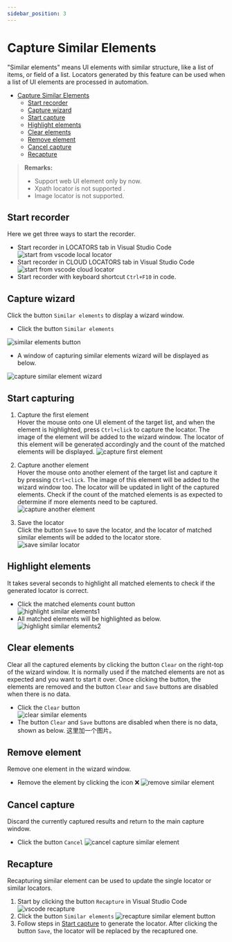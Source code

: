 ```yaml
---
sidebar_position: 3
---
```

# Capture Similar Elements

"Similar elements" means UI elements with similar structure, like a list of items, or field of a list. Locators generated by this feature can be used when a list of UI elements are processed in automation.  

- [Capture Similar Elements](#capture-similar-elements)
  - [Start recorder](#start-recorder)
  - [Capture wizard](#capture-wizard)
  - [Start capture](#start-capture)
  - [Highlight elements](#highlight-elements)
  - [Clear elements](#clear-elements)
  - [Remove element](#remove-element)
  - [Cancel capture](#cancel-capture)
  - [Recapture](#recapture)

> **Remarks:**
>- Support web UI element only by now.  
>- Xpath locator is not supported .  
>- Image locator is not supported.  


## Start recorder
Here we get three ways to start the recorder.
- Start recorder in LOCATORS tab in Visual Studio Code 
![start from vscode local locator](../../../img/start_recorder_from_vscode.png)
- Start recorder in CLOUD LOCATORS tab in Visual Studio Code 
![start from vscode cloud locator](../../../img/start_recorder_from_cloud.png)
- Start recorder with keyboard shortcut `Ctrl+F10` in code.   

## Capture wizard  
Click the button `Similar elements` to display a wizard window.
- Click the button `Similar elements` 

![similar elements button](../../../img/similar_elements_button.png)
- A window of capturing similar elements wizard will be displayed as below.

![capture similar element wizard](../../../img/capture_similar_element_wizard.png)


## Start capturing

1. Capture the first element  
Hover the mouse onto one UI element of the target list, and  when the element is highlighted, press `Ctrl+click` to capture the locator. The image of the element will be added to the wizard window. The locator of this element will be generated accordingly and the count of the matched elements  will be displayed. 
![capture first element](../../../img/capture_first_similar_element.png)  

2. Capture another element  
Hover the mouse onto another element of the target list and capture it by pressing  `Ctrl+click`. The image of this element will be added to the wizard window too. The locator will be updated in light of the captured elements. Check if the count of the matched elements is as expected to determine if more elements need to be captured.  
![capture another element](../../../img/capture_another_similar_element.png)  

3. Save the locator  
Click the button `Save` to save the locator, and the locator of matched similar elements will be added to the locator store.  
![save similar locator](../../../img/save_similar_locator.png)  

## Highlight elements
It takes several seconds to highlight all matched elements to check if the generated locator is correct.  
- Click the matched elements count button  
![highlight similar elements1](../../../img/highlight_similar_elements1.png)
- All matched elements will be highlighted as below. 
![highlight similar elements2](../../../img/highlight_similar_elements2.png)

## Clear elements
Clear all the captured elements by clicking the button `Clear` on the right-top of the wizard window. It is normally used if the matched elements are not as expected and you want to start it over. Once clicking the button, the elements are removed and the button `Clear` and `Save` buttons are disabled when there is no data.  
- Click the `Clear` button  
![clear similar elements](../../../img/clear_similar_elements.png) 
- The button `Clear` and `Save` buttons are disabled when there is no data, shown as below.
这里加一个图片。
## Remove element
Remove one element in the wizard window.  
- Remove the element by clicking the icon ❌ 
![remove similar element](../../../img/remove_similar_element.png)  

## Cancel capture
Discard the currently captured results and return to the main capture window.  
- Click the button `Cancel` 
![cancel capture similar element](../../../img/cancel_capture_similar_element.png)  

## Recapture
Recapturing similar element can be used to update the single locator or similar locators.
1. Start by clicking the button `Recapture` in Visual Studio Code   
![vscode recapture](../../../img/recorder_recapture_vscode.png)  
2. Click the button `Similar elements` 
![recapture similar element button](../../../img/recapture_similar_element_button.png)  
3. Follow steps in [Start capture](#start-capture) to generate the locator. After clicking the button `Save`, the locator will be replaced by the recaptured one. 